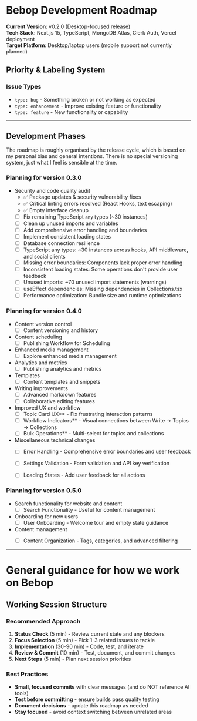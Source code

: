 # Bebop Development Roadmap

**Current Version**: v0.2.0 (Desktop-focused release)  
**Tech Stack**: Next.js 15, TypeScript, MongoDB Atlas, Clerk Auth, Vercel deployment  
**Target Platform**: Desktop/laptop users (mobile support not currently planned)

## Priority & Labeling System

### Issue Types
- `type: bug` - Something broken or not working as expected
- `type: enhancement` - Improve existing feature or functionality
- `type: feature` - New functionality or capability

---------

## Development Phases

The roadmap is roughly organised by the release cycle, which is based on my personal bias and general intentions. There is no special versioning system, just what I feel is sensible at the time.

### Planning for version 0.3.0

- Security and code quality audit
    - ✅ Package updates & security vulnerability fixes
    - ✅ Critical linting errors resolved (React Hooks, text escaping)
    - ✅ Empty interface cleanup
    - [ ] Fix remaining TypeScript `any` types (~30 instances)
    - [ ] Clean up unused imports and variables
    - [ ] Add comprehensive error handling and boundaries
    - [ ] Implement consistent loading states
    - [ ] Database connection resilience
    - [ ] TypeScript any types: ~30 instances across hooks, API middleware, and social clients
    - [ ] Missing error boundaries: Components lack proper error handling
    - [ ] Inconsistent loading states: Some operations don't provide user feedback
    - [ ] Unused imports: ~70 unused import statements (warnings)
    - [ ] useEffect dependencies: Missing dependencies in Collections.tsx
    - [ ] Performance optimization: Bundle size and runtime optimizations

### Planning for version 0.4.0

- Content version control
    - [ ] Content versioning and history

- Content scheduling 
    - [ ] Publishing Workflow for Scheduling

- Enhanced media management
    - [ ] Explore enhanced media management

- Analytics and metrics
    - [ ] Publishing analytics and metrics

- Templates 
    - [ ] Content templates and snippets

- Writing improvements
    - [ ] Advanced markdown features
    - [ ] Collaborative editing features

- Improved UX and workflow
    - [ ] Topic Card UX** - Fix frustrating interaction patterns
    - [ ] Workflow Indicators** - Visual connections between Write → Topics → Collections
    - [ ] Bulk Operations** - Multi-select for topics and collections

- Miscellaneous technical changes
    - [ ] Error Handling - Comprehensive error boundaries and user feedback
    - [ ] Settings Validation - Form validation and API key verification
    - [ ] Loading States - Add user feedback for all actions


### Planning for version 0.5.0

- Search functionality for website and content
    - [ ] Search Functionality - Useful for content management

- Onboarding for new users
    - [ ] User Onboarding - Welcome tour and empty state guidance

- Content management
    - [ ] Content Organization - Tags, categories, and advanced filtering


----------

# General guidance for how we work on Bebop

## Working Session Structure

### Recommended Approach
1. **Status Check** (5 min) - Review current state and any blockers
2. **Focus Selection** (5 min) - Pick 1-3 related issues to tackle
3. **Implementation** (30-90 min) - Code, test, and iterate
4. **Review & Commit** (10 min) - Test, document, and commit changes
5. **Next Steps** (5 min) - Plan next session priorities

### Best Practices
- **Small, focused commits** with clear messages (and do NOT reference AI tools)
- **Test before committing** - ensure builds pass quality testing
- **Document decisions** - update this roadmap as needed
- **Stay focused** - avoid context switching between unrelated areas